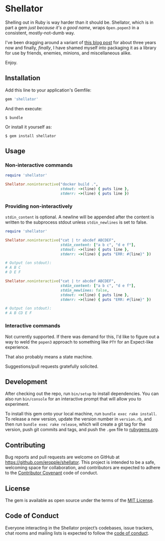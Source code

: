 # Shellator
Shelling out in Ruby is way harder than it should be. Shellator, which is in
part a gem _just because it's a good name_, wraps `Open.popen3` in a consistent,
mostly-not-dumb way.

I've been dragging around a variant of [this blog post] for about three years
now and finally, _finally_, I have shamed myself into packaging it as a library
for use by friends, enemies, minions, and miscellaneous alike.

Enjoy.

## Installation
Add this line to your application's Gemfile:

```ruby
gem 'shellator'
```

And then execute:

    $ bundle

Or install it yourself as:

    $ gem install shellator

## Usage
### Non-interactive commands ###
```rb
require 'shellator'

Shellator.noninteractive("docker build .",
                         stdout: ->(line) { puts line },
                         stderr: ->(line) { puts line })

```

### Providing non-interactively ###
`stdin_content` is optional. A newline will be appended after the content is
written to the subprocess stdout unless `stdin_newlines` is set to false.

```rb
require 'shellator'

Shellator.noninteractive("cat | tr abcdef ABCDEF",
                         stdin_content: ["a b c", "d e f"],
                         stdout: ->(line) { puts line },
                         stderr: ->(line) { puts "ERR: #{line}" })

# Output (on stdout):
# A B C
# D E F

Shellator.noninteractive("cat | tr abcdef ABCDEF",
                         stdin_content: ["a b c", "d e f"],
                         stdin_newlines: false,
                         stdout: ->(line) { puts line },
                         stderr: ->(line) { puts "ERR: #{line}" })

# Output (on stdout):
# A B CD E F
```

### Interactive commands ###
Not currently supported. If there was demand for this, I'd like to figure out a
way to weld the `popen3` approach to something like `PTY` for an Expect-like
experience.

That also probably means a state machine.

Suggestions/pull requests gratefully solicited.

## Development
After checking out the repo, run `bin/setup` to install dependencies. You can
also run `bin/console` for an interactive prompt that will allow you to
experiment.

To install this gem onto your local machine, run `bundle exec rake install`. To
release a new version, update the version number in `version.rb`, and then run
`bundle exec rake release`, which will create a git tag for the version, push
git commits and tags, and push the `.gem` file to
[rubygems.org](https://rubygems.org).

## Contributing
Bug reports and pull requests are welcome on GitHub at
https://github.com/eropple/shellator. This project is intended to be a safe,
welcoming space for collaboration, and contributors are expected to adhere to
the [Contributor Covenant](http://contributor-covenant.org) code of conduct.

## License
The gem is available as open source under the terms of the [MIT
License](https://opensource.org/licenses/MIT).

## Code of Conduct
Everyone interacting in the Shellator project’s codebases, issue trackers, chat
rooms and mailing lists is expected to follow the [code of
conduct](https://github.com/eropple/shellator/blob/master/CODE_OF_CONDUCT.md).

[this blog post]: https://nickcharlton.net/posts/ruby-subprocesses-with-stdout-stderr-streams.html

